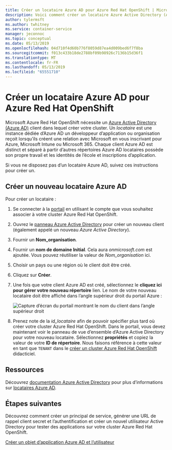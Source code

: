 ```yaml
---
title: Créer un locataire Azure AD pour Azure Red Hat OpenShift | Microsoft Docs
description: Voici comment créer un locataire Azure Active Directory (Azure AD) pour héberger votre cluster Microsoft Azure Red Hat OpenShift.
author: tylermsft
ms.author: twhitney
ms.service: container-service
manager: jeconnoc
ms.topic: conceptual
ms.date: 05/13/2019
ms.openlocfilehash: 04d710f4d60b776f8059d87ea4d009bed6f7f8ba
ms.sourcegitcommit: f013c433b18de2788bf09b98926c7136b15d36f1
ms.translationtype: MT
ms.contentlocale: fr-FR
ms.lasthandoff: 05/13/2019
ms.locfileid: "65551710"
---
```

# <a name="create-an-azure-ad-tenant-for-azure-red-hat-openshift"></a>Créer un locataire Azure AD pour Azure Red Hat OpenShift

Microsoft Azure Red Hat OpenShift nécessite un [Azure Active Directory (Azure AD)](https://docs.microsoft.com/azure/active-directory/develop/quickstart-create-new-tenant) client dans lequel créer votre cluster. Un *locataire* est une instance dédiée d’Azure AD un développeur d’application ou organisation reçoit lorsqu’ils créent une relation avec Microsoft en vous inscrivant pour Azure, Microsoft Intune ou Microsoft 365. Chaque client Azure AD est distinct et séparé à partir d’autres répertoires Azure AD locataires possède son propre travail et les identités de l’école et inscriptions d’application.

Si vous ne disposez pas d’un locataire Azure AD, suivez ces instructions pour créer un.

## <a name="create-a-new-azure-ad-tenant"></a>Créer un nouveau locataire Azure AD

Pour créer un locataire :

1. Se connecter à la [portail](https://portal.azure.com/) en utilisant le compte que vous souhaitez associer à votre cluster Azure Red Hat OpenShift.
2. Ouvrez le [panneau Azure Active Directory](https://portal.azure.com/#create/Microsoft.AzureActiveDirectory) pour créer un nouveau client (également appelé un nouveau *Azure Active Directory*).
3. Fournir un **Nom_organisation**.
4. Fournir un **nom de domaine Initial**. Cela aura *onmicrosoft.com* est ajoutée. Vous pouvez réutiliser la valeur de *Nom_organisation* ici.
5. Choisir un pays ou une région où le client doit être créé.
6. Cliquez sur **Créer**.
7. Une fois que votre client Azure AD est créé, sélectionnez le **cliquez ici pour gérer votre nouveau répertoire** lien. Le nom de votre nouveau locataire doit être affiché dans l’angle supérieur droit du portail Azure :  

    ![Capture d’écran du portail montrant le nom du client dans l’angle supérieur droit][tenantcallout]  

8. Prenez note de la *id_locataire* afin de pouvoir spécifier plus tard où créer votre cluster Azure Red Hat OpenShift. Dans le portail, vous devez maintenant voir le panneau de vue d’ensemble d’Azure Active Directory pour votre nouveau locataire. Sélectionnez **propriétés** et copiez la valeur de votre **ID de répertoire**. Nous faisons référence à cette valeur en tant que `TENANT` dans le [créer un cluster Azure Red Hat OpenShift](tutorial-create-cluster.md) didacticiel.

[tenantcallout]: ./media/howto-create-tenant/tenant-callout.png

## <a name="resources"></a>Ressources

Découvrez [documentation Azure Active Directory](https://docs.microsoft.com/azure/active-directory/) pour plus d’informations sur [locataires Azure AD](https://docs.microsoft.com/azure/active-directory/develop/quickstart-create-new-tenant).

## <a name="next-steps"></a>Étapes suivantes

Découvrez comment créer un principal de service, générer une URL de rappel client secret et l’authentification et créer un nouvel utilisateur Active Directory pour tester des applications sur votre cluster Azure Red Hat OpenShift.

[Créer un objet d’application Azure AD et l’utilisateur](howto-aad-app-configuration.md)